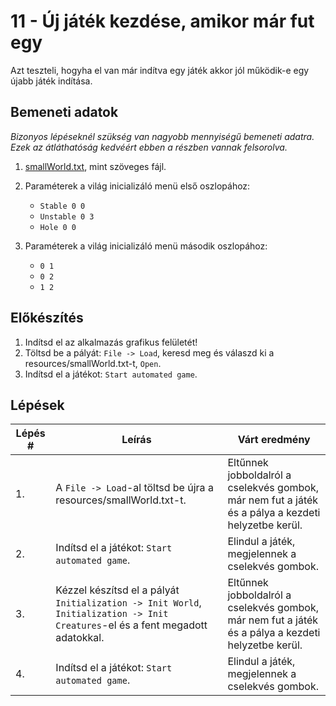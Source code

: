 # 11 - Új játék kezdése, amikor már fut egy

Azt teszteli, hogyha el van már indítva egy játék akkor jól működik-e egy újabb játék indítása.

## Bemeneti adatok
*Bizonyos lépéseknél szükség van nagyobb mennyiségű bemeneti adatra.
Ezek az átláthatóság kedvéért ebben a részben vannak felsorolva.*

1. [smallWorld.txt](resources/smallWorld.txt), mint szöveges fájl.

2. Paraméterek a világ inicializáló menü első oszlopához:
    * `Stable 0 0`
    * `Unstable 0 3`
    * `Hole 0 0`
3. Paraméterek a világ inicializáló menü második oszlopához:
    * `0 1`
    * `0 2`
    * `1 2`

## Előkészítés

1. Indítsd el az alkalmazás grafikus felületét!
2. Töltsd be a pályát: `File -> Load`, keresd meg és válaszd ki a resources/smallWorld.txt-t, `Open`.
3. Indítsd el a játékot: `Start automated game`.

## Lépések

| Lépés # | Leírás | Várt eredmény |
| ------- | ------ | ------------- |
| 1. | A `File -> Load`-al töltsd be újra a resources/smallWorld.txt-t. | Eltűnnek jobboldalról a cselekvés gombok, már nem fut a játék és a pálya a kezdeti helyzetbe kerül. |
| 2. | Indítsd el a játékot: `Start automated game`. | Elindul a játék, megjelennek a cselekvés gombok. |
| 3. | Kézzel készítsd el a pályát `Initialization -> Init World`, `Initialization -> Init Creatures`-el és a fent megadott adatokkal. | Eltűnnek jobboldalról a cselekvés gombok, már nem fut a játék és a pálya a kezdeti helyzetbe kerül. |
| 4. | Indítsd el a játékot: `Start automated game`. | Elindul a játék, megjelennek a cselekvés gombok. |